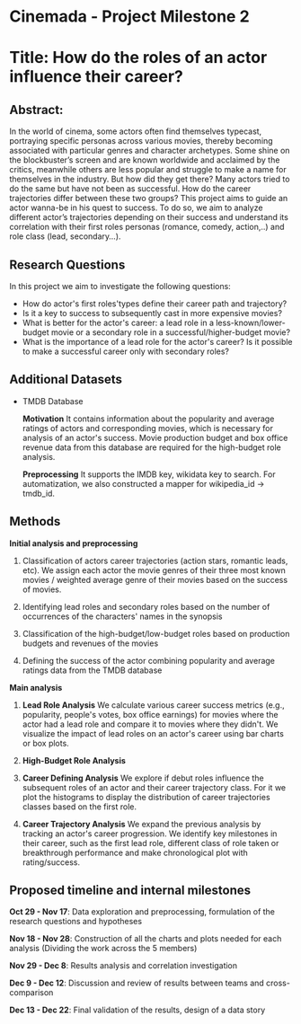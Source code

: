 # Cinemada - Project Milestone 2
# Title: How do the roles of an actor influence their career?

## Abstract:

In the world of cinema,  some actors often find themselves typecast, portraying specific personas across various movies, thereby becoming associated with particular genres and character archetypes. Some shine on the blockbuster’s screen and are known worldwide and acclaimed by the critics, meanwhile others are less popular and struggle to make a name for themselves in the industry. But how did they get there? Many actors tried to do the same but have not been as successful. How do the career trajectories differ between these two groups? This project aims to guide an actor wanna-be in his quest to success. To do so, we aim to analyze different actor’s trajectories depending on their success and understand its correlation with their first roles personas (romance, comedy, action,..) and role class (lead, secondary…). 

## Research Questions
In this project we aim to investigate the following questions:
- How do actor's first roles'types define their career path and trajectory?
- Is it a key to success to subsequently cast in more expensive movies?
- What is better for the actor's career: a lead role in a less-known/lower-budget movie or a secondary role in a successful/higher-budget movie?
- What is the importance of a lead role for the actor's career? Is it possible to make a successful career only with secondary roles?
  
## Additional Datasets

- TMDB Database

  **Motivation** It contains information about the popularity and average ratings of actors and corresponding movies, which is necessary for analysis of an actor's success. Movie production budget and box office revenue data from this database are required for the high-budget role analysis.

  **Preprocessing** 
  It supports the IMDB key, wikidata key to search. For automatization, we also constructed a mapper for wikipedia_id -> tmdb_id.


## Methods
**Initial analysis and preprocessing**

1. Classification of actors career trajectories (action stars, romantic leads, etc). We assign each actor the movie genres of their three most known movies / weighted average genre of their movies based on the success of movies.

2. Identifying lead roles and secondary roles  based on the number of occurrences of the characters' names in the synopsis

3. Classification of the high-budget/low-budget roles based on production budgets and revenues of the movies 

4. Defining the success of the actor combining popularity and average ratings data from the TMDB database

**Main analysis**

1. **Lead Role Analysis** We calculate various career success metrics (e.g., popularity, people's votes, box office earnings) for movies where the actor had a lead role and compare it to movies where they didn't. We visualize the impact of lead roles on an actor's career using bar charts or box plots.

2. **High-Budget Role Analysis** 
   
3. **Career Defining Analysis** We explore if debut roles influence the subsequent roles of an actor and their career trajectory class. For it we plot the histograms to display the distribution of career trajectories classes based on the first role.

4. **Career Trajectory Analysis** We expand the previous analysis by tracking an actor's career progression. We identify key milestones in their career, such as the first lead role, different class of role taken or breakthrough performance and make chronological plot with rating/success.

## Proposed timeline and internal milestones

**Oct 29 - Nov 17**: Data exploration and preprocessing, formulation of the research questions and hypotheses

**Nov 18 - Nov 28**: Construction of all the charts and plots needed for each analysis (Dividing the work across the 5 members)

**Nov 29 - Dec 8**: Results analysis and correlation investigation

**Dec 9 - Dec 12**: Discussion and review of results between teams and cross-comparison

**Dec 13 - Dec 22**: Final validation of the results, design of a data story